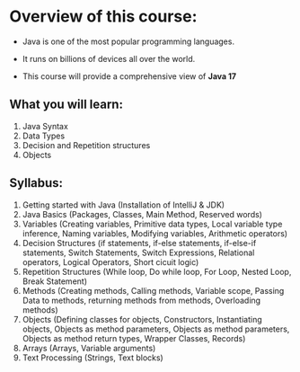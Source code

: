 # Overview of this course:
- Java is one of the most popular programming languages.
- It runs on billions of devices all over the world.

- This course will provide a comprehensive view of **Java 17**

## What you will learn:
1. Java Syntax
2. Data Types
3. Decision and Repetition structures
4. Objects

## Syllabus:
1. Getting started with Java   (Installation of IntelliJ & JDK)
2. Java Basics (Packages, Classes, Main Method, Reserved words)
3. Variables (Creating variables, Primitive data types, Local variable type inference, Naming variables, Modifying variables, Arithmetic operators) 
4. Decision Structures (if statements, if-else statements, if-else-if statements, Switch Statements, Switch Expressions, Relational operators, Logical Operators, Short cicuit logic)
5. Repetition Structures (While loop, Do while loop, For Loop, Nested Loop, Break Statement)
6. Methods (Creating methods, Calling methods, Variable scope, Passing Data to methods, returning methods from methods, Overloading methods)
7. Objects (Defining classes for objects, Constructors, Instantiating objects, Objects as method parameters, Objects as method parameters, Objects as method return types, Wrapper Classes, Records)
8. Arrays (Arrays, Variable arguments)
9. Text Processing (Strings, Text blocks)
